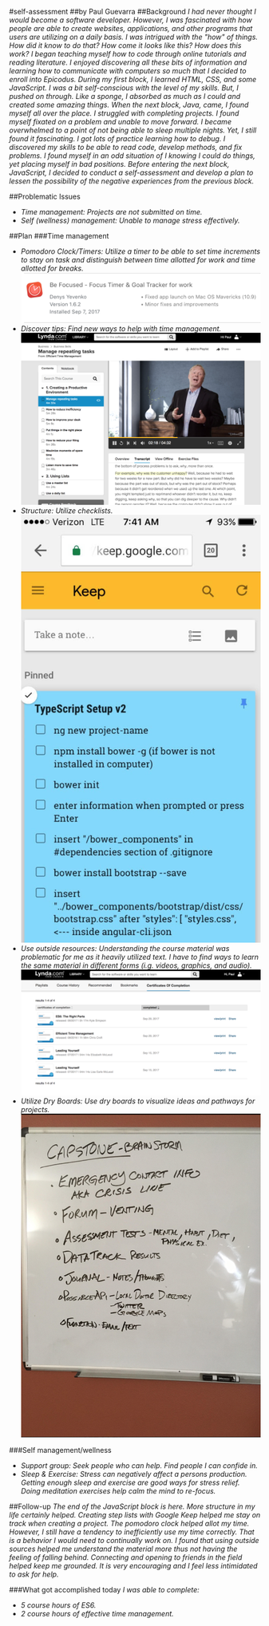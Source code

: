 #self-assessment
##by Paul Guevarra
##Background
_I had never thought I would become a software developer. However, I was fascinated with how people are able to create websites, applications, and other programs that users are utilizing on a daily basis._
_I was intrigued with the "how" of things. How did it know to do that? How come it looks like this? How does this work?_
_I began teaching myself how to code through online tutorials and reading literature. I enjoyed discovering all these bits of information and learning how to communicate with computers so much that I decided to enroll into Epicodus._
_During my first block, I learned HTML, CSS, and some JavaScript. I was a bit self-conscious with the level of my skills. But, I pushed on through. Like a sponge, I absorbed as much as I could and created some amazing things._
_When the next block, Java, came, I found myself all over the place. I struggled with completing projects. I found myself fixated on a problem and unable to move forward. I became overwhelmed to a point of not being able to sleep multiple nights. Yet, I still found it fascinating. I got lots of practice learning how to debug. I discovered my skills to be able to read code, develop methods, and fix problems. I found myself in an odd situation of I knowing I could do things, yet placing myself in bad positions._
_Before entering the next block, JavaScript, I decided to conduct a self-assessment and develop a plan to lessen the possibility of the negative experiences from the previous block._

##Problematic Issues
* _Time management: Projects are not submitted on time._
* _Self (wellness) management: Unable to manage stress effectively._

##Plan
###Time management
* _Pomodoro Clock/Timers: Utilize a timer to be able to set time increments to stay on task and distinguish between time allotted for work and time allotted for breaks._
![alt text](img/pomodoro-clock.png "Search Page")
* _Discover tips: Find new ways to help with time management._
![alt text](img/time-management-class.png "Time Management Course")
* _Structure: Utilize checklists._
![alt text](img/google-keep.png "Google Keep")
* _Use outside resources: Understanding the course material was problematic for me as it heavily utilized text. I have to find ways to learn the same material in different forms (i.g. videos, graphics, and audio)._
![alt text](img/lynda-course-completion.png "Lynda.com")
* _Utilize Dry Boards: Use dry boards to visualize ideas and pathways for projects._
![alt text](img/dry-board.png "Dry Board")


###Self management/wellness
* _Support group: Seek people who can help. Find people I can confide in._
* _Sleep & Exercise: Stress can negatively affect a persons production. Getting enough sleep and exercise are good ways for stress relief. Doing meditation exercises help calm the mind to re-focus._

##Follow-up
_The end of the JavaScript block is here. More structure in my life certainly helped. Creating step lists with Google Keep helped me stay on track when creating a project. The pomodoro clock helped allot my time. However, I still have a tendency to inefficiently use my time correctly. That is a behavior I would need to continually work on. I found that using outside sources helped me understand the material more thus not having the feeling of falling behind._
_Connecting and opening to friends in the field helped keep me grounded. It is very encouraging and I feel less intimidated to ask for help._

###What got accomplished today
_I was able to complete:_
* _5 course hours of ES6._
* _2 course hours of effective time management._

